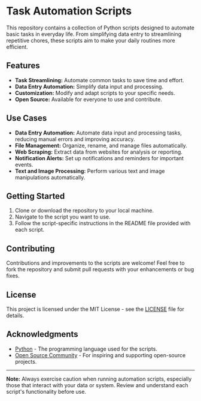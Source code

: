 # Task Automation Scripts

This repository contains a collection of Python scripts designed to automate basic tasks in everyday life. From simplifying data entry to streamlining repetitive chores, these scripts aim to make your daily routines more efficient.

## Features

- **Task Streamlining:** Automate common tasks to save time and effort.
- **Data Entry Automation:** Simplify data input and processing.
- **Customization:** Modify and adapt scripts to your specific needs.
- **Open Source:** Available for everyone to use and contribute.

## Use Cases

- **Data Entry Automation:** Automate data input and processing tasks, reducing manual errors and improving accuracy.
- **File Management:** Organize, rename, and manage files automatically.
- **Web Scraping:** Extract data from websites for analysis or reporting.
- **Notification Alerts:** Set up notifications and reminders for important events.
- **Text and Image Processing:** Perform various text and image manipulations automatically.

## Getting Started

1. Clone or download the repository to your local machine.
2. Navigate to the script you want to use.
3. Follow the script-specific instructions in the README file provided with each script.

## Contributing

Contributions and improvements to the scripts are welcome! Feel free to fork the repository and submit pull requests with your enhancements or bug fixes.

## License

This project is licensed under the MIT License - see the [LICENSE](LICENSE) file for details.

## Acknowledgments

- [Python](https://www.python.org/) - The programming language used for the scripts.
- [Open Source Community](https://opensource.org/) - For inspiring and supporting open-source projects.

---

**Note:** Always exercise caution when running automation scripts, especially those that interact with your data or system. Review and understand each script's functionality before use.
